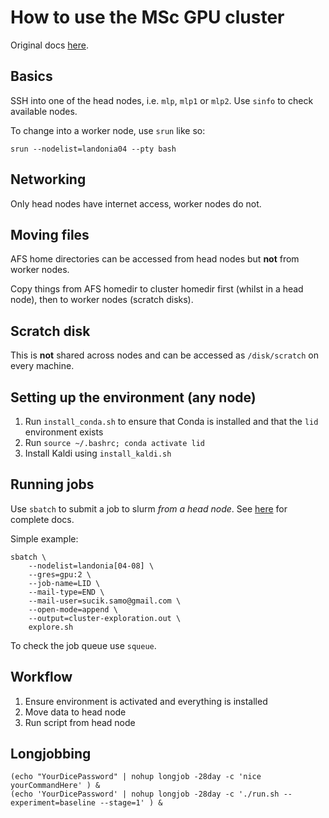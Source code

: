 # How to use the MSc GPU cluster
Original docs [here](http://computing.help.inf.ed.ac.uk/msc-teaching-cluster).


## Basics
SSH into one of the head nodes, i.e. `mlp`, `mlp1` or `mlp2`.
Use `sinfo` to check available nodes.

To change into a worker node, use `srun` like so:
```
srun --nodelist=landonia04 --pty bash
```

## Networking
Only head nodes have internet access, worker nodes do not.


## Moving files
AFS home directories can be accessed from head nodes but **not** from worker nodes.

Copy things from AFS homedir to cluster homedir first (whilst in a head node), then to worker nodes (scratch disks).


## Scratch disk
This is **not** shared across nodes and can be accessed as `/disk/scratch` on every machine.


## Setting up the environment (any node)
1. Run `install_conda.sh` to ensure that Conda is installed and that the `lid` environment exists
1. Run `source ~/.bashrc; conda activate lid`
1. Install Kaldi using `install_kaldi.sh`


## Running jobs
Use `sbatch` to submit a job to slurm _from a head node_. See [here](https://slurm.schedmd.com/sbatch.html) for complete docs.

Simple example:
```
sbatch \
	--nodelist=landonia[04-08] \
	--gres=gpu:2 \
	--job-name=LID \
	--mail-type=END \
	--mail-user=sucik.samo@gmail.com \
	--open-mode=append \
	--output=cluster-exploration.out \
	explore.sh
```

To check the job queue use `squeue`.


## Workflow
1. Ensure environment is activated and everything is installed
1. Move data to head node
1. Run script from head node

## Longjobbing
```
(echo "YourDicePassword" | nohup longjob -28day -c 'nice yourCommandHere' ) &
(echo 'YourDicePassword' | nohup longjob -28day -c './run.sh --experiment=baseline --stage=1' ) &
```